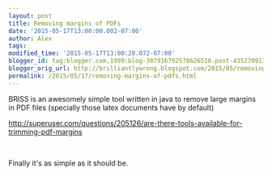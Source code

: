 ```yaml
---
layout: post
title: Removing margins of PDFs
date: '2015-05-17T13:00:00.002-07:00'
author: Alex
tags: 
modified_time: '2015-05-17T13:00:28.072-07:00'
blogger_id: tag:blogger.com,1999:blog-307916792578626510.post-4352709138282125967
blogger_orig_url: http://brilliantlywrong.blogspot.com/2015/05/removing-margins-of-pdfs.html
permalink: /2015/05/17/removing-margins-of-pdfs.html
---
```


BRISS is an awesomely simple tool written in java to remove large
margins in PDF files (specially those latex documents have by default)

<http://superuser.com/questions/205126/are-there-tools-available-for-trimming-pdf-margins>
  
<br /> 
           
Finally it's as simple as it should be.            
